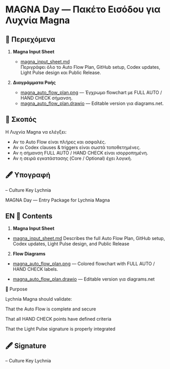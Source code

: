 
# MAGNA Day — Πακέτο Εισόδου για Λυχνία Magna

## 📂 Περιεχόμενα
1. **Magna Input Sheet**  
   - [magna_input_sheet.md](magna_input_sheet.md)  
   Περιγράφει όλο το Auto Flow Plan, GitHub setup, Codex updates, Light Pulse design και Public Release.

2. **Διαγράμματα Ροής**  
   - [magna_auto_flow_plan.png](/assets/lightpulse/magna_auto_flow_plan.png) — Έγχρωμο flowchart με FULL AUTO / HAND CHECK σήμανση.  
   - [magna_auto_flow_plan.drawio](/flowcharts/magna_auto_flow_plan.drawio) — Editable version για diagrams.net.

## 🎯 Σκοπός
Η Λυχνία Magna να ελέγξει:
- Αν το Auto Flow είναι πλήρες και ασφαλές.  
- Αν οι Codex clauses & triggers είναι σωστά τοποθετημένες.  
- Αν η σήμανση FULL AUTO / HAND CHECK είναι ισορροπημένη.  
- Αν η σειρά εγκατάστασης (Core / Optional) έχει λογική.  

## 🖋 Υπογραφή
– Culture Key Lychnia

MAGNA Day — Entry Package for Lychnia Magna



## **EN** 📁 Contents

1. **Magna Input Sheet**
- [magna_input_sheet.md](magna_input_sheet.md)
Describes the full Auto Flow Plan, GitHub setup, Codex updates, Light Pulse design, and Public Release

2. **Flow Diagrams**
- [magna_auto_flow_plan.png](magna_auto_flow_plan.png) — Colored flowchart with FULL AUTO / HAND CHECK labels.

 - [magna_auto_flow_plan.drawio](magna_auto_flow_plan.drawio) — Editable version για diagrams.net

🎯 Purpose

Lychnia Magna should validate:

That the Auto Flow is complete and secure

That all HAND CHECK points have defined criteria

That the Light Pulse signature is properly integrated

## 🖋 Signature
– Culture Key Lychnia
